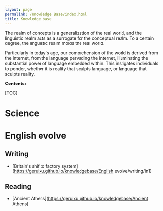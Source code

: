 ```yaml
---
layout: page
permalink: /Knowledge Base/index.html
title: Knowledge base
---
```


The realm of concepts is a generalization of the real world, and the linguistic realm acts as a surrogate for the conceptual realm. To a certain degree, the linguistic realm molds the real world. 

Particularly in today's age, our comprehension of the world is derived from the internet, from the language pervading the internet, illuminating the substantial power of language embedded within. This instigates individuals to ponder, whether it is reality that sculpts language, or language that sculpts reality.

**Contents:**

[TOC]



# Science



# English evolve

## Writing

- [Britain's shif to factory system](https://geruixu.github.io/knowledgebase/English evolve/writing/in1)<br>

## Reading 

- [Ancient Athens](https://geruixu.github.io/knowledgebase/Ancient Athens)<br>
